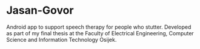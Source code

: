 # Jasan-Govor
Android app to support speech therapy for people who stutter. Developed as part of my final thesis at the Faculty of Electrical Engineering, Computer Science and Information Technology Osijek.
